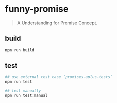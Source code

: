 # funny-promise

> A Understanding for Promise Concept.

## build
```bash
npm run build
```

## test
```bash
## use external test case `promises-aplus-tests`
npm run test

## test manually
npm run test:manual
```